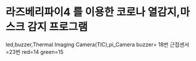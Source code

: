 # 라즈베리파이4 를 이용한 코로나 열감지,마스크 감지 프로그램
led,buzzer,Thermal Imaging Camera(TIC),pi_Camera
buzzer= 18번
근접센서=23번
red=14
green=15